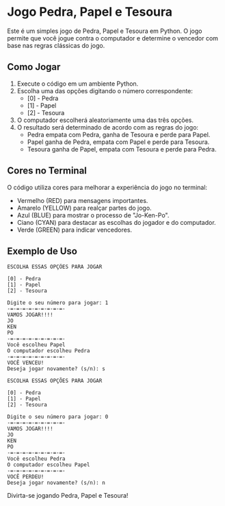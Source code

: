# Jogo Pedra, Papel e Tesoura

Este é um simples jogo de Pedra, Papel e Tesoura em Python. O jogo permite que você jogue contra o computador e determine o vencedor com base nas regras clássicas do jogo.

## Como Jogar

1. Execute o código em um ambiente Python.
2. Escolha uma das opções digitando o número correspondente:
    - [0] - Pedra
    - [1] - Papel
    - [2] - Tesoura
3. O computador escolherá aleatoriamente uma das três opções.
4. O resultado será determinado de acordo com as regras do jogo:
    - Pedra empata com Pedra, ganha de Tesoura e perde para Papel.
    - Papel ganha de Pedra, empata com Papel e perde para Tesoura.
    - Tesoura ganha de Papel, empata com Tesoura e perde para Pedra.

## Cores no Terminal

O código utiliza cores para melhorar a experiência do jogo no terminal:
- Vermelho (RED) para mensagens importantes.
- Amarelo (YELLOW) para realçar partes do jogo.
- Azul (BLUE) para mostrar o processo de "Jo-Ken-Po".
- Ciano (CYAN) para destacar as escolhas do jogador e do computador.
- Verde (GREEN) para indicar vencedores.

## Exemplo de Uso

```
ESCOLHA ESSAS OPÇÕES PARA JOGAR

[0] - Pedra
[1] - Papel
[2] - Tesoura

Digite o seu número para jogar: 1
-=-=-=-=-=-=-=-=-=-
VAMOS JOGAR!!!!
JO
KEN
PO
-=-=-=-=-=-=-=-=-=-
Você escolheu Papel
O computador escolheu Pedra
-=-=-=-=-=-=-=-=-=-
VOCÊ VENCEU!
Deseja jogar novamente? (s/n): s

ESCOLHA ESSAS OPÇÕES PARA JOGAR

[0] - Pedra
[1] - Papel
[2] - Tesoura

Digite o seu número para jogar: 0
-=-=-=-=-=-=-=-=-=-
VAMOS JOGAR!!!!
JO
KEN
PO
-=-=-=-=-=-=-=-=-=-
Você escolheu Pedra
O computador escolheu Papel
-=-=-=-=-=-=-=-=-=-
VOCÊ PERDEU!
Deseja jogar novamente? (s/n): n
```

Divirta-se jogando Pedra, Papel e Tesoura!
